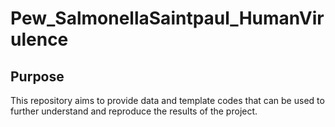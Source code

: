 # Pew_SalmonellaSaintpaul_HumanVirulence

## Purpose
This repository aims to provide data and template codes that can be used to further understand and reproduce the results of the project.
